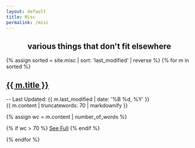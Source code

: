 ```yaml
---
layout: default
title: Misc
permalink: /misc
---
```

<h2 style="text-align: center">various things that don't fit elsewhere</h2>

{% assign sorted = site.misc | sort: 'last_modified' | reverse %}
{% for m in sorted %}
<div class="index_item_title">
<h2 class="no_break_title inline"><a href="{{ m.url }}">{{ m.title }}</a></h2>
<div class="metadata inline">-- Last Updated: {{ m.last_modified | date: '%B %d, %Y' }}</div>
</div>
<div class="indent_from_left">
{{ m.content | truncatewords: 70 | markdownify }}

{% assign wc = m.content | number_of_words %}

{% if wc > 70 %}
<a href="{{ m.url }}">See Full</a>
{% endif %}
</div>

{% endfor %}
